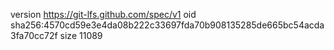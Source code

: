 version https://git-lfs.github.com/spec/v1
oid sha256:4570cd59e3e4da08b222c33697fda70b908135285de665bc54acda3fa70cc72f
size 11089
